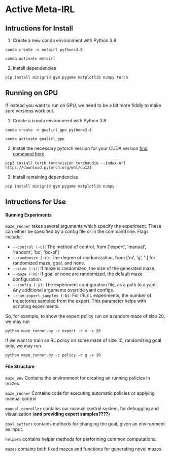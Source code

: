 # Active Meta-IRL

## Intructions for Install

1. Create a new conda environment with Python 3.8

```
conda create -n metairl python=3.8

conda activate metairl
```

2. Install dependencies

```
pip install minigrid gym pygame matplotlib numpy torch
```

## Running on GPU

If instead you want to run on GPU, we need to be a bit more fiddly to make sure versions work out.

1. Create a conda environment with Python 3.8

```
conda create -n goalirl_gpu python=3.8

conda activate goalirl_gpu
```

2. Install the necessary pytorch version for your CUDA version [find command here](https://pytorch.org/get-started/locally/)
```
pip3 install torch torchvision torchaudio --index-url https://download.pytorch.org/whl/cu121
```

3. Install remaining dependencies

```
pip install minigrid gym pygame matplotlib numpy
```


## Intructions for Use

#### Running Experiments

```maze_runner``` takes several arguments which specify the experiment. These can either be specified by a config file or in the command line. Flags include:

* ```--control (-c)```: The method of control, from ['expert', 'manual', 'random', 'bc', 'bc-al']
* ```--randomize (-r)```: The degree of randomization, from ['m', 'g', ''] for randomized maze, goal, and none.
* ```--size (-s)```: If maze is randomized, the size of the generated maze.
* ```--maze (-m)```: If goal or none are randomized, the default maze configuration.
* ```--config (-y)```: The experiment configuration file, as a path to a yaml. Any additional arguments override yaml configs.
* ```--num_expert_samples (-N)```: For IRL/IL experiments, the number of trajectories sampled from the expert. This parameter helps with scripting experiments.


So, for example, to show the expert policy run on a random maze of size 20, we may run

```
python maze_runner.py -c expert -r m -s 20
```

If we want to train an RL policy on some maze of size 10, randomizing goal only, we may run

```
python maze_runner.py -c policy -r g -s 10
```

#### File Structure

```maze_env``` Contains the environment for creating an running policies in mazes.

```maze_runner``` Contains code for executing automatic policies or applying manual control

```manual_conroller``` contains our manual control system, for debugging and visualization (**and providing expert samples????**)

```goal_setters``` contains methods for changing the goal, given an environment as input.

```helpers``` contains helper methods for performing common computations.

```mazes``` contains both fixed mazes and functions for generating novel mazes.
